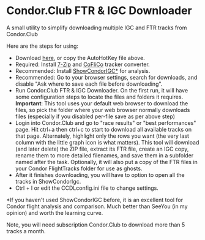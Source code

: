 # Condor.Club FTR & IGC Downloader
A small utility to simplify downloading multiple IGC and FTR tracks from Condor.Club

Here are the steps for using:
- Download [here](https://github.com/ryanwoodie/Condor.Club-FTR-IGC-Downloader/releases), or copy the AutoHotKey file above.
- Required: Install [7-Zip](https://www.7-zip.org/download.html) and [CoFliCo](https://condorutill.fr/CoFliCo/CoFliCoV111.zip) tracker converter.
- Recommended: Install [ShowCondorIGC*](https://virtualsoaring.eu/download#:~:text=showcondorigc%202.62c%20for%20c2) for analysis.
- Recommended: Go to your browser settings, search for downloads, and disable "Ask where to save each file before downloading".
- Run Condor.Club FTR & IGC Downloader. On the first run, it will have some configuration steps to locate the files and folders it requires. **Important**: This tool uses your default web browser to download the files, so pick the folder where your web browser normally downloads files (especially if you disabled per-file save as per above step)
- Login into Condor.Club and go to "race results" or "best performances" page. Hit ctrl+a then ctrl+c to start to download all available tracks on that page. Alternately, highlight only the rows you want (the very last column with the little graph icon is what matters). This tool will download (and later delete) the ZIP file, extract its FTR file, create an IGC copy, rename them to more detailed filenames, and save them in a subfolder named after the task. Optionally, it will also put a copy of the FTR files in your Condor FlightTracks folder for use as ghosts.
- After it finishes downloading, you will have to option to open all the tracks in ShowCondorIgc.
- Ctrl + I or edit the CCDLconfig.ini file to change settings.

*If you haven't used ShowCondorIGC before, it is an excellent tool for Condor flight analysis and comparison. Much better than SeeYou (in my opinion) and worth the learning curve.

Note, you will need subscription Condor.Club to download more than 5 tracks a month.
